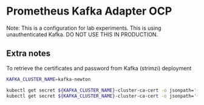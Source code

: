 # Prometheus Kafka Adapter OCP

Note: This is a configuration for lab experiments. This is using unauthenticated Kafka. DO NOT USE THIS IN PRODUCTION.



## Extra notes

To retrieve the certificates and password from Kafka (strimzi) deployment

```bash
KAFKA_CLUSTER_NAME=kafka-newton

kubectl get secret ${KAFKA_CLUSTER_NAME}-cluster-ca-cert -o jsonpath='{.data.ca\.p12}' | base64 -d > ca.p12
kubectl get secret ${KAFKA_CLUSTER_NAME}-cluster-ca-cert -o jsonpath='{.data.ca\.password}' | base64 -d > ca.password
```
